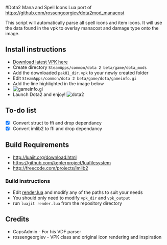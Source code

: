 #Dota2 Mana and Spell Icons
Lua port of https://github.com/rossengeorgiev/dota2mod_manacost

This script will automatically parse all spell icons and item icons. It will use the data found in the vpk to overlay manacost and damage type onto the image.

## Install instructions

* [Download latest VPK here](https://github.com/blackawps/dota2-icons-lua/releases)
* Create directory `SteamApps/common/dota 2 beta/game/dota_mods`
 * Add the downloaded `pak01_dir.vpk` to your newly created folder
* Edit `SteamApps/common/dota 2 beta/game/dota/gameinfo.gi` 
 * Add the line highlighted in the image below
 * ![gameinfo.gi](http://i.imgur.com/diz1qHA.png)
* Launch Dota2 and enjoy!
![dota2](http://i.imgur.com/lie7g0i.png)

## To-do list

- [x] Convert struct to ffi and drop dependancy
- [X] Convert imlib2 to ffi and drop dependancy

## Build Requirements
* http://luajit.org/download.html
* https://github.com/keplerproject/luafilesystem
* http://freecode.com/projects/imlib2

### Build instructions
* Edit [render.lua](https://github.com/blackawps/dota2-icons-lua/blob/master/render.lua) and modify any of the paths to suit your needs
 * You should only need to modify `vpk_dir` and `vpk_output`
* run `luajit render.lua` from the repository directory

## Credits
* CapsAdmin - For his VDF parser
* rossengeorgiev - VPK class and original icon rendering and inspiration

